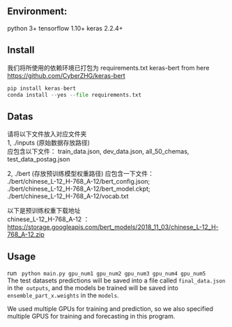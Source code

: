 Environment:
-----
python 3+ tensorflow 1.10+ keras 2.2.4+ 

Install
-----
我们将所使用的依赖环境已打包为 requirements.txt 
keras-bert from here https://github.com/CyberZHG/keras-bert

```python
pip install keras-bert
conda install --yes --file requirements.txt
```
Datas
----
请将以下文件放入对应文件夹<br>
1,
./inputs (原始数据存放路径) <br>
应包含以下文件：
train_data.json, dev_data.json, all_50_chemas, test_data_postag.json<br>

2,
./bert (存放预训练模型权重路径)
应包含一下文件：<br>
./bert/chinese_L-12_H-768_A-12/bert_config.json;<br>
./bert/chinese_L-12_H-768_A-12/bert_model.ckpt;<br>
./bert/chinese_L-12_H-768_A-12/vocab.txt<br>

以下是预训练权重下载地址<br>
chinese_L-12_H-768_A-12 ：https://storage.googleapis.com/bert_models/2018_11_03/chinese_L-12_H-768_A-12.zip

Usage
-----
run ``` python main.py gpu_num1 gpu_num2 gpu_num3 gpu_num4 gpu_num5``` <br>
The test datasets predictions will be saved into a file called ```final_data.json ```in the``` outputs```, and the models be trained will be saved into ```ensemble_part_x.weights``` in the ```models```.

We used multiple GPUs for training and prediction, so we also specified multiple GPUS for training and forecasting in this program.  


